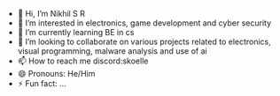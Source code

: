 - 👋 Hi, I’m Nikhil S R
- 👀 I’m interested in electronics, game development and cyber security
- 🌱 I’m currently learning BE in cs
- 💞️ I’m looking to collaborate on various projects related to electronics, visual programming, malware analysis and use of ai
- 📫 How to reach me discord:skoelle
- 😄 Pronouns: He/Him
- ⚡ Fun fact: ...

<!---
Skoelle18/Skoelle18 is a ✨ special ✨ repository because its `README.md` (this file) appears on your GitHub profile.
You can click the Preview link to take a look at your changes.
--->
